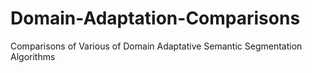 # Domain-Adaptation-Comparisons
 Comparisons of Various of Domain Adaptative Semantic Segmentation Algorithms
